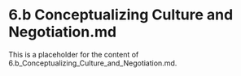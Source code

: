 # 6.b Conceptualizing Culture and Negotiation.md

This is a placeholder for the content of 6.b_Conceptualizing_Culture_and_Negotiation.md.